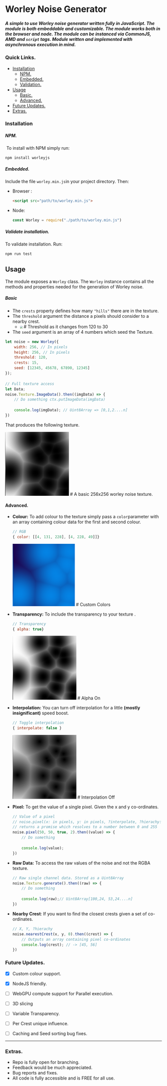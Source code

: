 # Worley Noise Generator

##### A simple to use Worley noise generator written fully in JavaScript. The module is both embeddable and customizable. The module works both in the browser and node. The module can be instanced via CommonJS, AMD and `script` tags.  Module written and implemented with asynchronous execution in mind. 

### Quick Links.

- [Installation](https://github.com/sokorototo/worley-noise#installation)
  - [NPM.](https://github.com/sokorototo/worley-noise#npm)
  - [Embedded.](https://github.com/sokorototo/worley-noise#embedded)
  - [Validation.](https://github.com/sokorototo/worley-noise#validate-installation)
- [Usage](https://github.com/sokorototo/worley-noise#usage)
  - [Basic.](https://github.com/sokorototo/worley-noise#basic)
  - [Advanced.](https://github.com/sokorototo/worley-noise#advanced)
- [Future Updates.](https://github.com/sokorototo/worley-noise#future-updates)
- [Extras.](https://github.com/sokorototo/worley-noise#extras)

### **Installation**

##### NPM.

​	To install with NPM simply run: 

```
npm install worleyjs
```

##### Embedded.

Include the file `worley.min.js`in your project directory. Then:

- Browser :  

  ```html
  <script src="path/to/worley.min.js">
  ```

- Node: 

  ```javascript
  const Worley = require("./path/to/worley.min.js")
  ```

##### Validate installation.

To validate installation. Run:

```bash
npm run test
```



## **Usage**

The module exposes a `Worley`  class. The `Worley` instance contains all the methods and properties needed for the generation of Worley noise.

##### Basic

- The `crests` property defines how many `"hills"` there are in the texture. 
- The `threshold` argument the distance a pixels should consider to a nearby crest. 
  - <img src="https://github.com/sokorototo/worley-noise/blob/master/media/moving.gif?raw=true" style="zoom: 50%;" />  # Threshold as it changes from 120 to 30
- The `seed` argument is an array of 4 numbers which seed the Texture.

```javascript
let noise = new Worley({
    width: 256, // In pixels
    height: 256, // In pixels
    threshold: 120,
    crests: 15,
    seed: [12345, 45678, 67890, 12345]
});

// Full texture access
let Data;
noise.Texture.ImageData().then((imgData) => {
    // Do something ctx.putImageData(imgData)
    
    console.log(imgData); // Uint8Array => [0,1,2....n]
})
```

That produces the following texture.

​	<img src="https://github.com/sokorototo/worley-noise/blob/master/media/monochrome.png?raw=true" style="zoom: 80%;" /> # A basic 256x256 worley noise texture.

#### Advanced.

- **Colour:** To add colour to the texture simply pass a `color`parameter with an array containing colour data for the first and second colour.

  ```javascript
  // RGB
  { color: [[4, 131, 228], [4, 228, 49]]}
  ```

  <img src="https://github.com/sokorototo/worley-noise/blob/master/media/colors.png?raw=true" style="zoom: 200%;" /> # Custom Colors

- **Transparency:** To include the transparency to your texture .

  ```javascript
  // Transparency
  { alpha: true}
  ```

  <img src="https://github.com/sokorototo/worley-noise/blob/master/media/alpha.png?raw=true" style="zoom:80%;" /> # Alpha On

- **Interpolation:** You can turn off interpolation for a little **(mostly insignificant)** speed boost.

  ```javascript
  // Toggle interpolation
  { interpolate: false }
  ```

  <img src="https://github.com/sokorototo/worley-noise/blob/master/media/interpolation_off.png?raw=true" style="zoom:80%;" /> # Interpolation Off

- **Pixel:** To get the value of a single pixel. Given the x and y co-ordinates.

  ```javascript
  // Value of a pixel
  // noise.pixel(x: in pixels, y: in pixels, ?interpolate, ?hierachy: which crest to consider first) 
  // returns a promise which resolves to a number between 0 and 255
  noise.pixel(50, 50, true, 2).then((value) => {
      // Do something
      
      console.log(value);
  })
  ```

- **Raw Data:** To access the raw values of the noise and not the RGBA texture.

  ```javascript
  // Raw single channel data. Stored as a Uint8Array
  noise.Texture.generate().then((raw) => {
      // Do something
      
      console.log(raw);// Uint8Array[100,24, 53,24....n]
  })
  ```

- **Nearby Crest**: If you want to find the closest crests given a set of co-ordinates.

  ```javascript
  // X, Y, ?hierachy
  noise.nearestCrest(x, y, 0).then((crest) => {
      // Outputs an array containing pixel co-ordinates
      console.log(crest); // -> [45, 56]
  })
  ```



### Future Updates.

- [x] Custom colour support.
- [x] NodeJS friendly.
- [ ] WebGPU compute support for Parallel execution.
- [ ] 3D slicing
- [ ] Variable Transparency.
- [ ] Per Crest unique influence.
- [ ] Caching and Seed sorting bug fixes.



----

### Extras.

- Repo is fully open for branching.
- Feedback would be much appreciated.
- Bug reports and fixes.
- All code is fully  accessible and is FREE for all use.